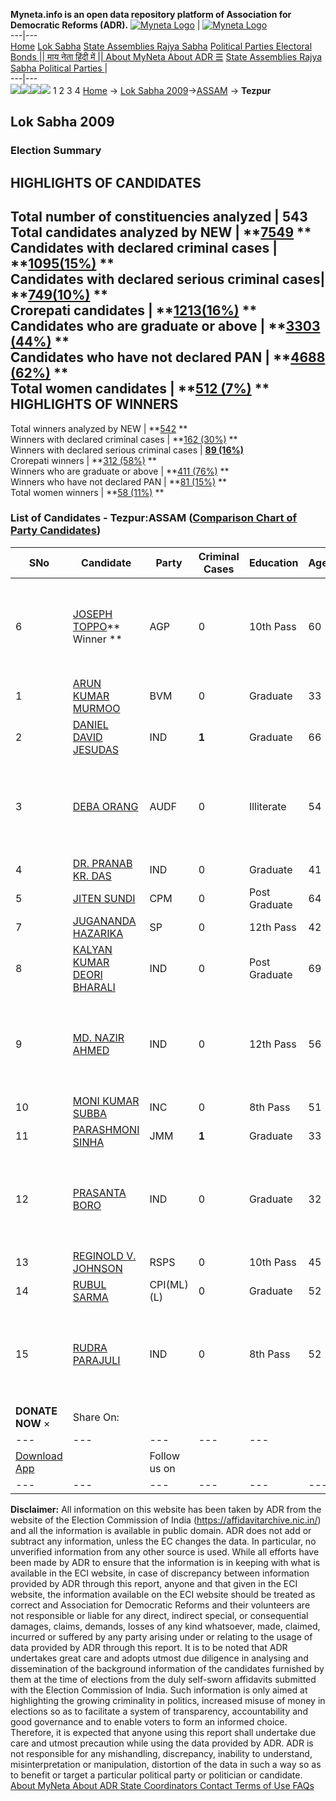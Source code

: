 **Myneta.info is an open data repository platform of Association for Democratic Reforms (ADR).**
[![Myneta Logo](https://www.myneta.info/lib/img/myneta-logo.png)](https://www.myneta.info/) | [![Myneta Logo](https://www.myneta.info/lib/img/adr-logo.png)](https://adrindia.org)  
---|---  
[Home](https://www.myneta.info/) [Lok Sabha](https://www.myneta.info/#ls "Lok Sabha") [ State Assemblies ](https://www.myneta.info/#sa "State Assemblies") [Rajya Sabha](https://www.myneta.info/#rs "Rajya Sabha") [Political Parties ](https://www.myneta.info/party "Political Parties") [ Electoral Bonds ](https://www.myneta.info/electoral_bonds "Electoral Bonds") [ || माय नेता हिंदी में || ](https://translate.google.co.in/translate?prev=hp&hl=en&js=y&u=www.myneta.info&sl=en&tl=hi&history_state0=) [ About MyNeta ](https://adrindia.org/content/about-myneta) [ About ADR ](https://adrindia.org/about-adr/who-we-are) [☰](javascript:void\(0\))
[ State Assemblies ](https://www.myneta.info/#sa "State Assemblies") [ Rajya Sabha ](https://www.myneta.info/#rs "Rajya Sabha") [ Political Parties ](https://www.myneta.info/party "Political Parties")
|   
---|---  
![](https://www.myneta.info/lib/img/banner/banner-1.png)![](https://www.myneta.info/lib/img/banner/banner-2.png)![](https://www.myneta.info/lib/img/banner/banner-3.png)![](https://www.myneta.info/lib/img/banner/banner-4.png)
1  2  3  4 
[Home](https://www.myneta.info/) → [Lok Sabha 2009](https://www.myneta.info/ls2009/)→[ASSAM](https://www.myneta.info/ls2009/index.php?action=show_constituencies&state_id=3) → **Tezpur**
### 
## Lok Sabha 2009
###  Election Summary 
HIGHLIGHTS OF CANDIDATES  
---  
Total number of constituencies analyzed |  543   
Total candidates analyzed by NEW | **[7549](https://www.myneta.info/ls2009/index.php?action=summary&subAction=candidates_analyzed&sort=candidate#summary) **  
Candidates with declared criminal cases | **[1095(15%)](https://www.myneta.info/ls2009/index.php?action=summary&subAction=crime&sort=candidate#summary) **  
Candidates with declared serious criminal cases| **[749(10%)](https://www.myneta.info/ls2009/index.php?action=summary&subAction=serious_crime&sort=candidate#summary) **  
Crorepati candidates | **[1213(16%)](https://www.myneta.info/ls2009/index.php?action=summary&subAction=crorepati&sort=candidate#summary) **  
Candidates who are graduate or above | **[3303 (44%)](https://www.myneta.info/ls2009/index.php?action=summary&subAction=education&sort=candidate#summary) **  
Candidates who have not declared PAN | **[4688 (62%)](https://www.myneta.info/ls2009/index.php?action=summary&subAction=without_pan&sort=candidate#summary) **  
Total women candidates | **[512 (7%)](https://www.myneta.info/ls2009/index.php?action=summary&subAction=women_candidate&sort=candidate#summary) **  
HIGHLIGHTS OF WINNERS  
---  
Total winners analyzed by NEW | **[542](https://www.myneta.info/ls2009/index.php?action=summary&subAction=winner_analyzed&sort=candidate#summary) **  
Winners with declared criminal cases | **[162 (30%)](https://www.myneta.info/ls2009/index.php?action=summary&subAction=winner_crime&sort=candidate#summary) **  
Winners with declared serious criminal cases | **[89 (16%)](https://www.myneta.info/ls2009/index.php?action=summary&subAction=winner_serious_crime&sort=candidate#summary)**  
Crorepati winners | **[312 (58%)](https://www.myneta.info/ls2009/index.php?action=summary&subAction=winner_crorepati&sort=candidate#summary) **  
Winners who are graduate or above | **[411 (76%)](https://www.myneta.info/ls2009/index.php?action=summary&subAction=winner_education&sort=candidate#summary) **  
Winners who have not declared PAN | **[81 (15%)](https://www.myneta.info/ls2009/index.php?action=summary&subAction=winner_without_pan&sort=candidate#summary) **  
Total women winners | **[58 (11%)](https://www.myneta.info/ls2009/index.php?action=summary&subAction=winner_women&sort=candidate#summary) **  
### List of Candidates - Tezpur:ASSAM ([Comparison Chart of Party Candidates](https://www.myneta.info/ls2009/comparisonchart.php?constituency_id=167))
SNo | Candidate| Party| Criminal Cases| Education| Age| Total Assets| Liabilities  
---|---|---|---|---|---|---|---  
6  | [JOSEPH TOPPO](https://www.myneta.info/ls2009/candidate.php?candidate_id=2949)** Winner ** | AGP | 0 | 10th Pass| 60 | ![](https://myneta.info/image_v2.php?myneta_folder=ls2009&candidate_id=2949&col=ta) | ![](https://myneta.info/image_v2.php?myneta_folder=ls2009&candidate_id=2949&col=lia)  
1  | [ARUN KUMAR MURMOO](https://www.myneta.info/ls2009/candidate.php?candidate_id=2950) | BVM | 0 | Graduate| 33 | Rs 58,085 ~ 58 Thou+ | Rs 0 ~   
2  | [DANIEL DAVID JESUDAS](https://www.myneta.info/ls2009/candidate.php?candidate_id=2956) | IND | **1** | Graduate| 66 | Rs 25,700 ~ 25 Thou+ | Rs 0 ~   
3  | [DEBA ORANG](https://www.myneta.info/ls2009/candidate.php?candidate_id=2947) | AUDF | 0 | Illiterate| 54 | ![](https://myneta.info/image_v2.php?myneta_folder=ls2009&candidate_id=2947&col=ta) | ![](https://myneta.info/image_v2.php?myneta_folder=ls2009&candidate_id=2947&col=lia)  
4  | [DR. PRANAB KR. DAS](https://www.myneta.info/ls2009/candidate.php?candidate_id=2958) | IND | 0 | Graduate| 41 | Rs 18,60,370 ~ 18 Lacs+ | Rs 0 ~   
5  | [JITEN SUNDI](https://www.myneta.info/ls2009/candidate.php?candidate_id=2946) | CPM | 0 | Post Graduate| 64 | Rs 43,23,198 ~ 43 Lacs+ | Rs 0 ~   
7  | [JUGANANDA HAZARIKA](https://www.myneta.info/ls2009/candidate.php?candidate_id=2952) | SP | 0 | 12th Pass| 42 | Rs 7,15,000 ~ 7 Lacs+ | Rs 0 ~   
8  | [KALYAN KUMAR DEORI BHARALI](https://www.myneta.info/ls2009/candidate.php?candidate_id=2955) | IND | 0 | Post Graduate| 69 | Rs 3,27,444 ~ 3 Lacs+ | Rs 0 ~   
9  | [MD. NAZIR AHMED](https://www.myneta.info/ls2009/candidate.php?candidate_id=2957) | IND | 0 | 12th Pass| 56 | ![](https://myneta.info/image_v2.php?myneta_folder=ls2009&candidate_id=2957&col=ta) | ![](https://myneta.info/image_v2.php?myneta_folder=ls2009&candidate_id=2957&col=lia)  
10  | [MONI KUMAR SUBBA](https://www.myneta.info/ls2009/candidate.php?candidate_id=2948) | INC | 0 | 8th Pass| 51 | Rs 57,87,58,296 ~ 57 Crore+ | Rs 74,76,321 ~ 74 Lacs+  
11  | [PARASHMONI SINHA](https://www.myneta.info/ls2009/candidate.php?candidate_id=2951) | JMM | **1** | Graduate| 33 | Rs 7,30,000 ~ 7 Lacs+ | Rs 0 ~   
12  | [PRASANTA BORO](https://www.myneta.info/ls2009/candidate.php?candidate_id=2959) | IND | 0 | Graduate| 32 | ![](https://myneta.info/image_v2.php?myneta_folder=ls2009&candidate_id=2959&col=ta) | ![](https://myneta.info/image_v2.php?myneta_folder=ls2009&candidate_id=2959&col=lia)  
13  | [REGINOLD V. JOHNSON](https://www.myneta.info/ls2009/candidate.php?candidate_id=2954) | RSPS | 0 | 10th Pass| 45 | Nil | Rs 0 ~   
14  | [RUBUL SARMA](https://www.myneta.info/ls2009/candidate.php?candidate_id=2953) | CPI(ML)(L) | 0 | Graduate| 52 | Rs 6,51,640 ~ 6 Lacs+ | Rs 0 ~   
15  | [RUDRA PARAJULI](https://www.myneta.info/ls2009/candidate.php?candidate_id=2960) | IND | 0 | 8th Pass| 52 | ![](https://myneta.info/image_v2.php?myneta_folder=ls2009&candidate_id=2960&col=ta) | ![](https://myneta.info/image_v2.php?myneta_folder=ls2009&candidate_id=2960&col=lia)  
|  **DONATE NOW** × |  Share On:  | [](https://api.whatsapp.com/send?text=https%3A%2F%2Fmyneta.info%2Fpunjab2022%2Findex.php%3Faction%3Dshow_constituencies%26state_id%3D19) | [](https://www.facebook.com/sharer/sharer.php?u=https%3A%2F%2Fmyneta.info%2Fpunjab2022%2Findex.php%3Faction%3Dshow_constituencies%26state_id%3D19) | [](https://twitter.com/share?url=https%3A%2F%2Fmyneta.info%2Fpunjab2022%2Findex.php%3Faction%3Dshow_constituencies%26state_id%3D19)  
---|---|---|---|---  
| [ Download App ](https://play.google.com/store/apps/details?id=com.webrosoft.myneta1&pcampaignid=pcampaignidMKT-Other-global-all-co-prtnr-py-PartBadge-Mar2515-1) | [](https://play.google.com/store/apps/details?id=com.webrosoft.myneta1&pcampaignid=pcampaignidMKT-Other-global-all-co-prtnr-py-PartBadge-Mar2515-1) |  Follow us on  | [](https://www.facebook.com/adrindia.org/) | [](https://twitter.com/adrspeaks) | [](https://groups.google.com/g/national-election-watch?hl=en&pli=1) | [](https://www.instagram.com/adrspeaks/) | [](https://www.youtube.com/user/adrspeaks) | [](https://sharechat.com/profile/adrspeaks)  
---|---|---|---|---|---|---|---|---  
**Disclaimer:** All information on this website has been taken by ADR from the website of the Election Commission of India (https://affidavitarchive.nic.in/) and all the information is available in public domain. ADR does not add or subtract any information, unless the EC changes the data. In particular, no unverified information from any other source is used. While all efforts have been made by ADR to ensure that the information is in keeping with what is available in the ECI website, in case of discrepancy between information provided by ADR through this report, anyone and that given in the ECI website, the information available on the ECI website should be treated as correct and Association for Democratic Reforms and their volunteers are not responsible or liable for any direct, indirect special, or consequential damages, claims, demands, losses of any kind whatsoever, made, claimed, incurred or suffered by any party arising under or relating to the usage of data provided by ADR through this report. It is to be noted that ADR undertakes great care and adopts utmost due diligence in analysing and dissemination of the background information of the candidates furnished by them at the time of elections from the duly self-sworn affidavits submitted with the Election Commission of India. Such information is only aimed at highlighting the growing criminality in politics, increased misuse of money in elections so as to facilitate a system of transparency, accountability and good governance and to enable voters to form an informed choice. Therefore, it is expected that anyone using this report shall undertake due care and utmost precaution while using the data provided by ADR. ADR is not responsible for any mishandling, discrepancy, inability to understand, misinterpretation or manipulation, distortion of the data in such a way so as to benefit or target a particular political party or politician or candidate. 
[ About MyNeta ](https://adrindia.org/content/about-myneta) [ About ADR ](https://adrindia.org/about-adr/who-we-are) [ State Coordinators ](https://adrindia.org/about-adr/state-coordinators) [ Contact ](https://adrindia.org/contact-us) [ Terms of Use ](https://adrindia.org/content/adr-terms-use) [ FAQs ](https://adrindia.org/content/faqs)
